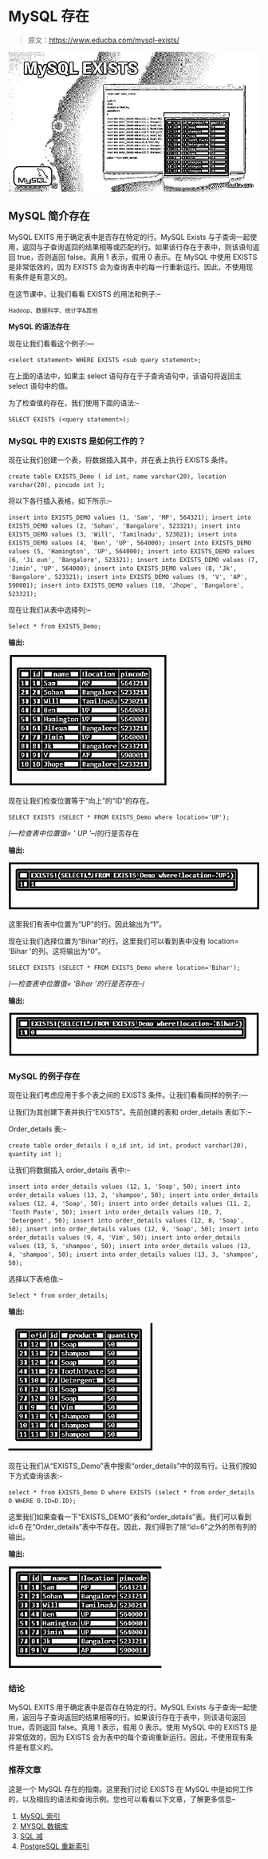 # MySQL 存在

> 原文：<https://www.educba.com/mysql-exists/>

![MySQL EXISTS](img/1f241ed6fe91bcbc543ee27a07085b99.png)



## MySQL 简介存在

MySQL EXITS 用于确定表中是否存在特定的行。MySQL Exists 与子查询一起使用，返回与子查询返回的结果相等或匹配的行。如果该行存在于表中，则该语句返回 true，否则返回 false。真用 1 表示，假用 0 表示。在 MySQL 中使用 EXISTS 是非常低效的，因为 EXISTS 会为查询表中的每一行重新运行。因此，不使用现有条件是有意义的。

在这节课中，让我们看看 EXISTS 的用法和例子:–

<small>Hadoop、数据科学、统计学&其他</small>

**MySQL 的语法存在**

现在让我们看看这个例子:—

`<select statement> WHERE EXISTS <sub query statement>;`

在上面的语法中，如果主 select 语句存在于子查询语句中，该语句将返回主 select 语句中的值。

为了检查值的存在，我们使用下面的语法:-

`SELECT EXISTS (<query statement>);`

### MySQL 中的 EXISTS 是如何工作的？

现在让我们创建一个表，将数据插入其中，并在表上执行 EXISTS 条件。

`create table EXISTS_Demo
(
id int,
name varchar(20),
location varchar(20),
pincode int
);`

将以下各行插入表格，如下所示:–

`insert into EXISTS_DEMO values (1, 'Sam', 'MP', 564321);
insert into EXISTS_DEMO values (2, 'Sohan', 'Bangalore', 523321);
insert into EXISTS_DEMO values (3, 'Will', 'Tamilnadu', 523021);
insert into EXISTS_DEMO values (4, 'Ben', 'UP', 564000);
insert into EXISTS_DEMO values (5, 'Hamington', 'UP', 564000);
insert into EXISTS_DEMO values (6, 'Ji eun', 'Bangalore', 523321);
insert into EXISTS_DEMO values (7, 'Jimin', 'UP', 564000);
insert into EXISTS_DEMO values (8, 'Jk', 'Bangalore', 523321);
insert into EXISTS_DEMO values (9, 'V', 'AP', 590001);
insert into EXISTS_DEMO values (10, 'Jhope', 'Bangalore', 523321);`

现在让我们从表中选择列:–

`Select * from EXISTS_Demo;`

**输出:**

![MySQL EXISTS output 1](img/1f52f8379a31154c956f67ac1c6fa789.png)



现在让我们检查位置等于“向上”的“ID”的存在。

`SELECT EXISTS (SELECT * FROM EXISTS_Demo where location='UP');`

/*––检查表中位置值= ' UP '–*/的行是否存在

**输出:**

![MySQL EXISTS output 2](img/e3d0d4e33424c4ab10a4266652410614.png)



这里我们有表中位置为“UP”的行。因此输出为“1”。

现在让我们选择位置为“Bihar”的行。这里我们可以看到表中没有 location= 'Bihar '的列。这将输出为“0”。

`SELECT EXISTS (SELECT * FROM EXISTS_Demo where location='Bihar');`

/*––检查表中位置值= 'Bihar '的行是否存在–*/

**输出:**

![MySQL EXISTS output 3](img/73eafab3094478ae32d4342d7a975db9.png)



### MySQL 的例子存在

现在让我们考虑应用于多个表之间的 EXISTS 条件。让我们看看同样的例子:—

让我们为其创建下表并执行“EXISTS”。先前创建的表和 order_details 表如下:–

Order_details 表:-

`create table order_details
(
o_id int,
id int,
product varchar(20),
quantity int
);`

让我们将数据插入 order_details 表中:–

`insert into order_details values (12, 1, 'Soap', 50);
insert into order_details values (13, 2, 'shampoo', 50);
insert into order_details values (12, 4, 'Soap', 50);
insert into order_details values (11, 2, 'Tooth Paste', 50);
insert into order_details values (10, 7, 'Detergent', 50);
insert into order_details values (12, 8, 'Soap', 50);
insert into order_details values (12, 9, 'Soap', 50);
insert into order_details values (9, 4, 'Vim', 50);
insert into order_details values (13, 5, 'shampoo', 50);
insert into order_details values (13, 4, 'shampoo', 50);
insert into order_details values (13, 3, 'shampoo', 50);`

选择以下表格值:–

`Select * from order_details;`

**输出:**

![output 4](img/16a97e0bb1c6574e0c6cd5efb82b3e80.png)



现在让我们从“EXISTS_Demo”表中搜索“order_details”中的现有行。让我们按如下方式查询该表:-

`select * from EXISTS_Demo D where EXISTS (select * from order_details O WHERE O.ID=D.ID);`

这里我们如果查看一下“EXISTS_DEMO”表和“order_details”表。我们可以看到 id=6 在“Order_details”表中不存在。因此，我们得到了除“id=6”之外的所有列的输出。

**输出:**

![output 5](img/d1b86acde53a6821c83378fe13e816e0.png)



### 结论

MySQL EXITS 用于确定表中是否存在特定的行。MySQL Exists 与子查询一起使用，返回与子查询返回的结果相等的行。如果该行存在于表中，则该语句返回 true，否则返回 false。真用 1 表示，假用 0 表示。使用 MySQL 中的 EXISTS 是非常低效的，因为 EXISTS 会为表中的每个查询重新运行。因此，不使用现有条件是有意义的。

### 推荐文章

这是一个 MySQL 存在的指南。这里我们讨论 EXISTS 在 MySQL 中是如何工作的，以及相应的语法和查询示例。您也可以看看以下文章，了解更多信息–

1.  [MySQL 索引](https://www.educba.com/mysql-index/)
2.  [MYSQL 数据库](https://www.educba.com/mysql-database/)
3.  [SQL 减](https://www.educba.com/sql-minus/)
4.  [PostgreSQL 重新索引](https://www.educba.com/postgresql-reindex/)





